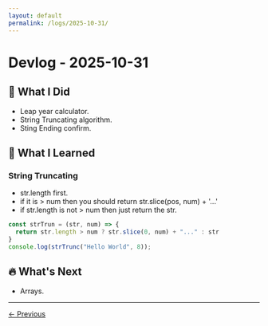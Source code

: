 ```yaml
---
layout: default
permalink: /logs/2025-10-31/
---
```


# Devlog - 2025-10-31

## 🚀 What I Did

- Leap year calculator.
- String Truncating algorithm.
- Sting Ending confirm.

## 🧠 What I Learned

### String Truncating

- str.length first.
- if it is > num then you should return str.slice(pos, num) + '...'
- if str.length is not > num then just return the str.

```javascript
const strTrun = (str, num) => {
  return str.length > num ? str.slice(0, num) + "..." : str
}
console.log(strTrunc("Hello World", 8));
```

## 🔥 What's Next

- Arrays.

---

[← Previous]({{site.baseurl}}/logs/2025-10-30/)
